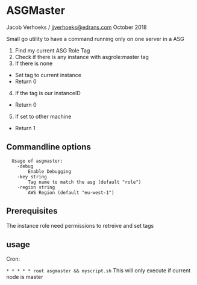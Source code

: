 # ASGMaster

Jacob Verhoeks / jjverhoeks@edrans.com
October 2018 

Small go utility to have a command running only on one server in a ASG

1. Find my current ASG Role Tag
2. Check if there is any instance with asgrole:master tag
3. If there is none
  - Set tag to current instance
  - Return 0  
4. If the tag is our instanceID
  - Return 0  
5. If set to other machine
  - Return 1

## Commandline options  
```
  Usage of asgmaster:
    -debug
      	Enable Debugging
    -key string
      	Tag name to match the asg (default "role")
    -region string
      	AWS Region (default "eu-west-1")
```

## Prerequisites

The instance role need permissions to retreive and set tags

## usage

Cron:

`* * * * * root asgmaster && myscript.sh`
This will only execute if current node is master
